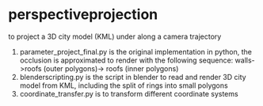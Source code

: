 # perspectiveprojection
to project a 3D city model (KML) under along a camera trajectory
1. parameter_project_final.py is the original implementation in python, the occlusion is approximated to render with the following sequence: walls->roofs (outer polygons)-> roofs (inner polygons)
2. blenderscripting.py is the script in blender to read and render 3D city model from KML, including the split of rings into small polygons
3. coordinate_transfer.py is to transform different coordinate systems
